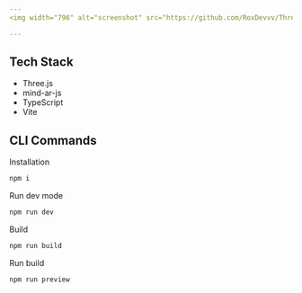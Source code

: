 ```yaml
---
<img width="796" alt="screenshot" src="https://github.com/RoxDevvv/ThreeJS-MindAR-Template/Preview.gif">

---
```


## Tech Stack

- Three.js
- mind-ar-js
- TypeScript
- Vite

## CLI Commands

Installation

```bash
npm i
```

Run dev mode

```bash
npm run dev
```

Build

```bash
npm run build
```

Run build

```bash
npm run preview
```
